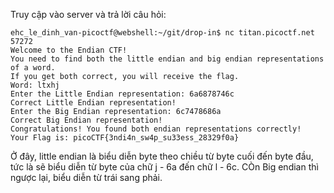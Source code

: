 Truy cập vào server và trả lời câu hỏi:
```
ehc_le_dinh_van-picoctf@webshell:~/git/drop-in$ nc titan.picoctf.net 57272
Welcome to the Endian CTF!
You need to find both the little endian and big endian representations of a word.
If you get both correct, you will receive the flag.
Word: ltxhj
Enter the Little Endian representation: 6a6878746c
Correct Little Endian representation!
Enter the Big Endian representation: 6c7478686a
Correct Big Endian representation!
Congratulations! You found both endian representations correctly!
Your Flag is: picoCTF{3ndi4n_sw4p_su33ess_28329f0a}
```
Ở đây, little endian là biểu diễn byte theo chiều từ byte cuối đến byte đầu, tức là sẽ biểu diễn từ byte của chữ j - 6a đến chữ l - 6c. CÒn Big endian thì ngược lại, biểu diễn từ trái sang phải.
